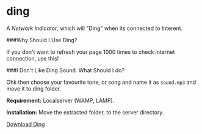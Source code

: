 ding
====

A *Network Indicator*, which will "Ding" when its connected to Interent.


###Why Should I Use Ding?

If you don't want to refresh your page 1000 times to check internet connection, use this!

###I Don't Like Ding Sound. What Should I do?

Ohk then choose your favourite tone, or song and name it as `sound.mp3` and move it to ding folder. 


**Requirement:** Localserver (WAMP, LAMP).

**Installation:** Move the extracted folder, to the server directory.


[Download Ding](https://github.com/xerotronx/ding/archive/master.zip)